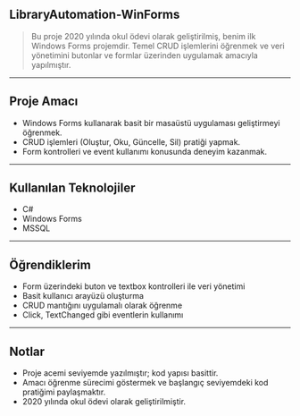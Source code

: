 ## LibraryAutomation-WinForms

> Bu proje 2020 yılında okul ödevi olarak geliştirilmiş, benim ilk Windows Forms projemdir. Temel CRUD işlemlerini öğrenmek ve veri yönetimini butonlar ve formlar üzerinden uygulamak amacıyla yapılmıştır.

---

## Proje Amacı
- Windows Forms kullanarak basit bir masaüstü uygulaması geliştirmeyi öğrenmek.
- CRUD işlemleri (Oluştur, Oku, Güncelle, Sil) pratiği yapmak.
- Form kontrolleri ve event kullanımı konusunda deneyim kazanmak.

---

## Kullanılan Teknolojiler
- C#  
- Windows Forms
- MSSQL

---

## Öğrendiklerim
- Form üzerindeki buton ve textbox kontrolleri ile veri yönetimi
- Basit kullanıcı arayüzü oluşturma
- CRUD mantığını uygulamalı olarak öğrenme
- Click, TextChanged gibi eventlerin kullanımı

---

## Notlar
- Proje acemi seviyemde yazılmıştır; kod yapısı basittir.
- Amacı öğrenme sürecimi göstermek ve başlangıç seviyemdeki kod pratiğimi paylaşmaktır.
- 2020 yılında okul ödevi olarak geliştirilmiştir.
